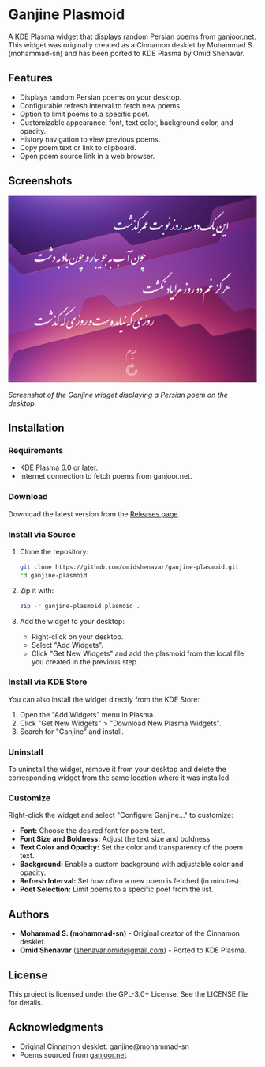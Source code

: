 # Ganjine Plasmoid

A KDE Plasma widget that displays random Persian poems from [ganjoor.net](http://ganjoor.net). This widget was originally created as a Cinnamon desklet by Mohammad S. (mohammad-sn) and has been ported to KDE Plasma by Omid Shenavar.

## Features
- Displays random Persian poems on your desktop.
- Configurable refresh interval to fetch new poems.
- Option to limit poems to a specific poet.
- Customizable appearance: font, text color, background color, and opacity.
- History navigation to view previous poems.
- Copy poem text or link to clipboard.
- Open poem source link in a web browser.

## Screenshots

![Ganjine Widget in Action](images/Screenshot.png)

*Screenshot of the Ganjine widget displaying a Persian poem on the desktop.*

## Installation

### Requirements
- KDE Plasma 6.0 or later.
- Internet connection to fetch poems from ganjoor.net.

### Download
Download the latest version from the [Releases page](https://github.com/omidshenavar/ganjine-plasmoid/releases).

### Install via Source
1. Clone the repository:
    ```bash
    git clone https://github.com/omidshenavar/ganjine-plasmoid.git
    cd ganjine-plasmoid
    ```

2. Zip it with:
    ```bash
    zip -r ganjine-plasmoid.plasmoid .
    ```

3. Add the widget to your desktop:
   - Right-click on your desktop.
   - Select "Add Widgets".
   - Click "Get New Widgets" and add the plasmoid from the local file you created in the previous step.

### Install via KDE Store
You can also install the widget directly from the KDE Store:
1. Open the "Add Widgets" menu in Plasma.
2. Click "Get New Widgets" > "Download New Plasma Widgets".
3. Search for "Ganjine" and install.

### Uninstall
To uninstall the widget, remove it from your desktop and delete the corresponding widget from the same location where it was installed.

### Customize
Right-click the widget and select "Configure Ganjine..." to customize:
- **Font:** Choose the desired font for poem text.
- **Font Size and Boldness:** Adjust the text size and boldness.
- **Text Color and Opacity:** Set the color and transparency of the poem text.
- **Background:** Enable a custom background with adjustable color and opacity.
- **Refresh Interval:** Set how often a new poem is fetched (in minutes).
- **Poet Selection:** Limit poems to a specific poet from the list.

## Authors

- **Mohammad S. (mohammad-sn)** - Original creator of the Cinnamon desklet.
- **Omid Shenavar** (shenavar.omid@gmail.com) - Ported to KDE Plasma.

## License

This project is licensed under the GPL-3.0+ License. See the LICENSE file for details.

## Acknowledgments

- Original Cinnamon desklet: ganjine@mohammad-sn
- Poems sourced from [ganjoor.net](http://ganjoor.net)
